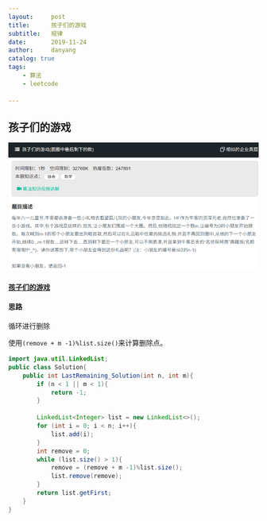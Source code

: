 ```yaml
---
layout:     post
title:      孩子们的游戏
subtitle:   规律
date:       2019-11-24
author:     danyang
catalog: true
tags:
    - 算法
    - leetcode

---
```


## 孩子们的游戏

![](../img/孩子们的游戏.png)

#### [孩子们的游戏](https://www.nowcoder.com/practice/f78a359491e64a50bce2d89cff857eb6?tpId=13&tqId=11199&tPage=3&rp=1&ru=%2Fta%2Fcoding-interviews&qru=%2Fta%2Fcoding-interviews%2Fquestion-ranking)

#### 思路

循环进行删除

使用`(remove + m -1)%list.size()`来计算删除点。

```java
import java.util.LinkedList;
public class Solution{
	public int LastRemaining_Solution(int n, int m){
        if (n < 1 || m < 1){
            return -1;
        }
        
        LinkedList<Integer> list = new LinkedList<>();
        for (int i = 0; i < n; i++){
            list.add(i);
        }
        int remove = 0;
        while (list.size() > 1){
            remove = (remove + m -1)%list.size();
            list.remove(remove);
        }
        return list.getFirst;
    }
}
```


